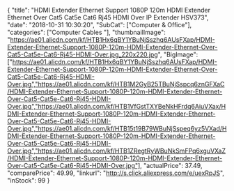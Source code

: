 {
	"title": "HDMI Extender Ethernet Support 1080P 120m HDMI Extender Ethernet Over Cat5 Cat5e Cat6 Rj45 HDMI Over IP Extender HSV373",
	"date": "2018-10-31 10:30:20",
	"SubCat": ["Computer & Office"],
	"categories": ["Computer Cables "],
	"thumbnailImage": "https://ae01.alicdn.com/kf/HTB1Hx6qBY1YBuNjSszhq6AUsFXap/HDMI-Extender-Ethernet-Support-1080P-120m-HDMI-Extender-Ethernet-Over-Cat5-Cat5e-Cat6-Rj45-HDMI-Over.jpg_220x220.jpg",
	"BigImage": ["https://ae01.alicdn.com/kf/HTB1Hx6qBY1YBuNjSszhq6AUsFXap/HDMI-Extender-Ethernet-Support-1080P-120m-HDMI-Extender-Ethernet-Over-Cat5-Cat5e-Cat6-Rj45-HDMI-Over.jpg","https://ae01.alicdn.com/kf/HTB1M2GyB25TBuNjSspcq6znGFXaC/HDMI-Extender-Ethernet-Support-1080P-120m-HDMI-Extender-Ethernet-Over-Cat5-Cat5e-Cat6-Rj45-HDMI-Over.jpg","https://ae01.alicdn.com/kf/HTB1VfGstTXYBeNkHFrdq6AiuVXax/HDMI-Extender-Ethernet-Support-1080P-120m-HDMI-Extender-Ethernet-Over-Cat5-Cat5e-Cat6-Rj45-HDMI-Over.jpg","https://ae01.alicdn.com/kf/HTB15t19B79WBuNjSspeq6yz5VXad/HDMI-Extender-Ethernet-Support-1080P-120m-HDMI-Extender-Ethernet-Over-Cat5-Cat5e-Cat6-Rj45-HDMI-Over.jpg","https://ae01.alicdn.com/kf/HTB1ZRegtRyWBuNkSmFPq6xguVXaZ/HDMI-Extender-Ethernet-Support-1080P-120m-HDMI-Extender-Ethernet-Over-Cat5-Cat5e-Cat6-Rj45-HDMI-Over.jpg"],
	"actualPrice": 37.49,
	"comparePrice": 49.99,
	"linkurl": "http://s.click.aliexpress.com/e/uexRpJS",
	"inStock": 99
}
